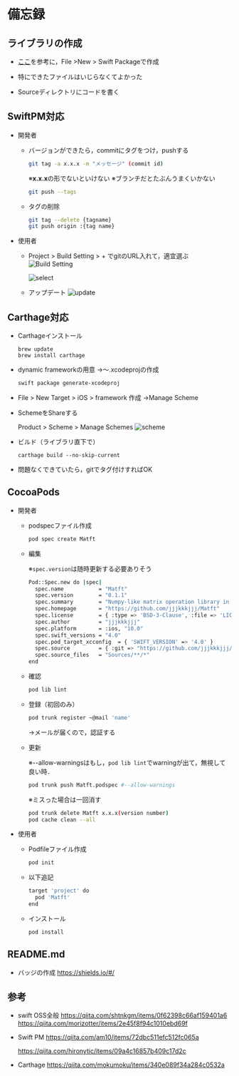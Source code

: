 # 備忘録

## ライブラリの作成

- [ここ](https://qiita.com/am10/items/72dbc511efc512fc065a)を参考に，File >New > Swift Packageで作成

- 特にできたファイルはいじらなくてよかった

- Sourceディレクトリにコードを書く
  
## SwiftPM対応

  - 開発者
    - バージョンができたら，commitにタグをつけ，pushする

      ```bash
      git tag -a x.x.x -m "メッセージ" (commit id)
      ```

      ※**x.x.x**の形でないといけない
      ※ブランチだとたぶんうまくいかない

      ```bash
      git push --tags
      ```

    - タグの削除

      ```bash
      git tag --delete {tagname}
      git push origin :{tag name}
      ```

  - 使用者
  
    - Project > Build Setting > + でgitのURL入れて，適宜選ぶ
      ![Build Setting](https://user-images.githubusercontent.com/16914891/77144994-b0c72280-6aca-11ea-8633-1fb1a13ec74d.png)
    
      ![select](https://user-images.githubusercontent.com/16914891/77144995-b1f84f80-6aca-11ea-8f4d-911bd96013cb.png)
    
    - アップデート
      ![update](https://user-images.githubusercontent.com/16914891/77145225-4367c180-6acb-11ea-98ea-8d7a5a2a669f.png)
    

## Carthage対応

- Carthageインストール
  ```bin/bash
  brew update
  brew install carthage
  ```
  
- dynamic frameworkの用意
  →〜.xcodeprojの作成

  ```bash
  swift package generate-xcodeproj
  ```

- File > New Target > iOS > framework
  作成
  →Manage Scheme

- SchemeをShareする

  Product > Scheme > Manage Schemes
  ![scheme](https://user-images.githubusercontent.com/16914891/77147395-7496c080-6ad0-11ea-84d9-5c9ee8cab01a.png)
  
- ビルド（ライブラリ直下で）

  ```/bin/bash
  carthage build --no-skip-current
  ```

- 問題なくできていたら，gitでタグ付けすればOK

  

## CocoaPods

- 開発者

  - podspecファイル作成

    ```bash
    pod spec create Matft
    ```

  - 編集

    ※`spec.version`は随時更新する必要ありそう

    ```bash
    Pod::Spec.new do |spec|
      spec.name           = "Matft"
      spec.version        = "0.1.1"
      spec.summary        = "Numpy-like matrix operation library in swift"
      spec.homepage       = "https://github.com/jjjkkkjjj/Matft"
      spec.license        = { :type => 'BSD-3-Clause', :file => 'LICENSE' }
      spec.author         = "jjjkkkjjj"
      spec.platform       = :ios, "10.0"
      spec.swift_versions = "4.0"
      spec.pod_target_xcconfig  = { 'SWIFT_VERSION' => '4.0' }
      spec.source         = { :git => "https://github.com/jjjkkkjjj/Matft.git", :tag => "#{spec.version}" }
      spec.source_files   = "Sources/**/*"
    end
    ```

  - 確認

    ```bash
    pod lib lint
    ```

  - 登録（初回のみ）

    ```bash
    pod trunk register ~@mail 'name'
    ```

    →メールが届くので，認証する

  - 更新

    ※--allow-warningsはもし，``pod lib lint``でwarningが出て，無視して良い時．
    
    ```bash
    pod trunk push Matft.podspec #--allow-warnings
    ```

    ※ミスった場合は一回消す
    
    ```bash
    pod trunk delete Matft x.x.x(version number)
    pod cache clean --all
    ```

- 使用者

  - Podfileファイル作成

    ```bash
    pod init
    ```

  - 以下追記

    ```bash
    target 'project' do
      pod 'Matft'
    end
    ```

  - インストール

    ```bash
    pod install
    ```

## README.md

- バッジの作成
  https://shields.io/#/



## 参考

- swift OSS全般
  https://qiita.com/shtnkgm/items/0f62398c66af159401a6
  https://qiita.com/morizotter/items/2e45f8f94c1010ebd69f

- Swift PM
  https://qiita.com/am10/items/72dbc511efc512fc065a

  https://qiita.com/hironytic/items/09a4c16857b409c17d2c
  
- Carthage
  https://qiita.com/mokumoku/items/340e089f34a284c0532a
